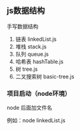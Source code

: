 ## js数据结构

手写数据结构

1. 链表 linkedList.js
2. 堆栈 stack.js
3. 队列 queue.js
4. 哈希表 hashTable.js
5. 树 tree.js
6. 二叉搜索树 basic-tree.js

### 项目启动（node环境）

node 后面加文件名  

例如：node linkedList.js
